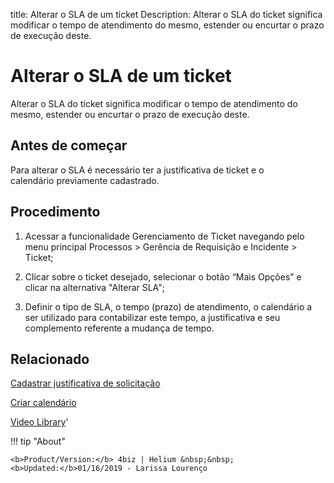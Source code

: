 title:  Alterar o SLA de um ticket 
Description: Alterar o SLA do ticket significa modificar o tempo de atendimento do mesmo, estender ou encurtar o prazo de execução deste. 
# Alterar o SLA de um ticket

Alterar o SLA do ticket significa modificar o tempo de atendimento do mesmo, estender ou encurtar o prazo de execução deste.

Antes de começar
----------------

Para alterar o SLA é necessário ter a justificativa de ticket e o
calendário previamente cadastrado.

Procedimento
------------

1.  Acessar a funcionalidade Gerenciamento de Ticket navegando pelo menu
    principal Processos \> Gerência de Requisição e Incidente \> Ticket;

2.  Clicar sobre o ticket desejado, selecionar o botão “Mais Opções” e clicar na
    alternativa "Alterar SLA";

3.  Definir o tipo de SLA, o tempo (prazo) de atendimento, o calendário a ser
    utilizado para contabilizar este tempo, a justificativa e seu
    complemento referente a mudança de tempo.

Relacionado
-----------

[Cadastrar justificativa de solicitação](/pt-br/4biz-helium/processes/portfolio-and-catalog/configuration/register-request-justification.html)

[Criar calendário](/pt-br/4biz-helium/platform-administration/time/create-calendar.html)

<i class='fa fa-youtube-play  fa-2x' style='color:#97ce17;vertical-align: middle;'> </i> [Video Library](https://www.youtube.com/playlist?list=PLB5qK2uzf2ROn4Xs6UdH84Ujzta2iJ6Ei)'

!!! tip "About"

    <b>Product/Version:</b> 4biz | Helium &nbsp;&nbsp;
    <b>Updated:</b>01/16/2019 - Larissa Lourenço

